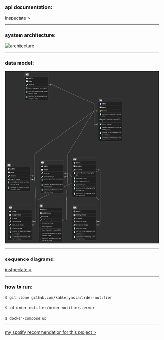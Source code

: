 ### api documentation:

[inspectate >](/order-notifier.docs/api.md)

---

### system architecture:

![architecture](/order-notifier.docs/architecture.png)

---

### data model:

![data_model](/order-notifier.docs/data_model.png)

---

### sequence diagrams:

[instpectate >](/order-notifier.docs/sequence_diagram.pdf)

---

### how to run:

```bash
$ git clone github.com/kahleryasla/order-notifier

$ cd order-notifier/order-notifier.server

$ docker-compose up
```

---

[my spotify recommendation for this project >](https://open.spotify.com/track/3xqPa7ARvE3ll9DfMxGNgZ?si=da0795de2e784bce)
